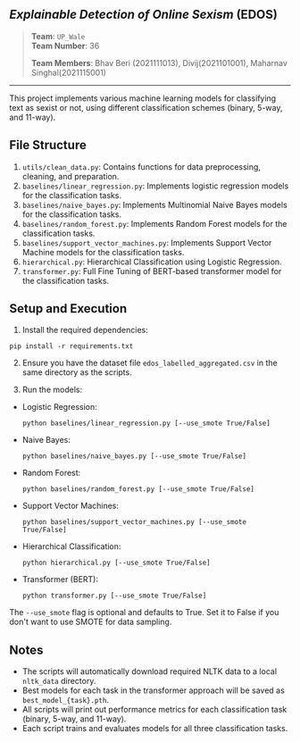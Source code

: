 ## _Explainable Detection of Online Sexism_ (EDOS)

> **Team**: `UP_Wale` \
> **Team Number**: 36
> 
> **Team Members**: Bhav Beri (2021111013), Divij(2021101001), Maharnav Singhal(2021115001)

----

This project implements various machine learning models for classifying text as sexist or not, using different classification schemes (binary, 5-way, and 11-way).

## File Structure

1. `utils/clean_data.py`: Contains functions for data preprocessing, cleaning, and preparation.
2. `baselines/linear_regression.py`: Implements logistic regression models for the classification tasks.
4. `baselines/naive_bayes.py`: Implements Multinomial Naive Bayes models for the classification tasks.
5. `baselines/random_forest.py`: Implements Random Forest models for the classification tasks.
6. `baselines/support_vector_machines.py`: Implements Support Vector Machine models for the classification tasks.
4. `hierarchical.py`: Hierarchical Classification using Logistic Regression.
3. `transformer.py`: Full Fine Tuning of BERT-based transformer model for the classification tasks.

## Setup and Execution

1. Install the required dependencies:

```pip install -r requirements.txt```

2. Ensure you have the dataset file `edos_labelled_aggregated.csv` in the same directory as the scripts.

3. Run the models:

  - Logistic Regression:
    ```
    python baselines/linear_regression.py [--use_smote True/False]
    ```
  - Naive Bayes:
    ```
    python baselines/naive_bayes.py [--use_smote True/False]
    ```
  - Random Forest:
    ```
    python baselines/random_forest.py [--use_smote True/False]
    ```
  - Support Vector Machines:
    ```
    python baselines/support_vector_machines.py [--use_smote True/False]
    ```
  - Hierarchical Classification:
    ```
    python hierarchical.py [--use_smote True/False]
    ```
  - Transformer (BERT):
    ```
    python transformer.py [--use_smote True/False]
    ```

The `--use_smote` flag is optional and defaults to True. Set it to False if you don't want to use SMOTE for data sampling.

## Notes

- The scripts will automatically download required NLTK data to a local `nltk_data` directory.
- Best models for each task in the transformer approach will be saved as `best_model_{task}.pth`.
- All scripts will print out performance metrics for each classification task (binary, 5-way, and 11-way).
- Each script trains and evaluates models for all three classification tasks.
